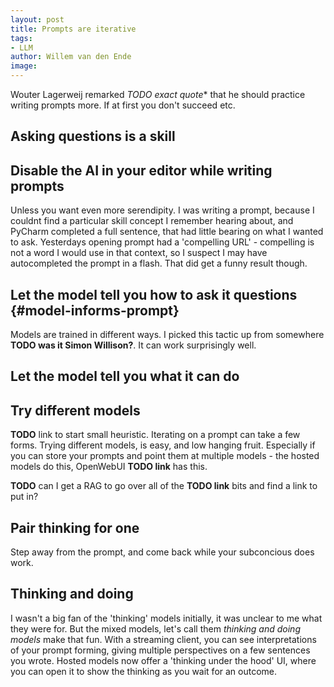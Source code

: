 ```yaml
---
layout: post
title: Prompts are iterative 
tags:
- LLM
author: Willem van den Ende
image: 
---
```



Wouter Lagerweij remarked *TODO exact quote** that he should practice writing prompts more. If at first you don't succeed etc. 

Asking questions is a skill
-----


Disable the AI in your editor while writing prompts
-----

Unless you want even more serendipity. I was writing a prompt, because I couldnt find a particular skill concept I remember hearing about, and PyCharm completed a full sentence, that had little bearing on what I wanted to ask.
Yesterdays opening prompt had a 'compelling URL' - compelling is not a word I would use in that context, so I suspect I may have autocompleted the prompt in a flash. That did get a funny result though.


Let the model tell you how to ask it questions {#model-informs-prompt}
-----

Models are trained in different ways. I picked this tactic up from somewhere **TODO was it Simon Willison?**. It can work surprisingly well. 


Let the model tell you what it can do 
------

Try different models
----

**TODO** link to start small heuristic. Iterating on a prompt can take a few forms. Trying different models, is easy, and low hanging fruit. Especially if you can store your prompts and point them at multiple models - the hosted models do this, OpenWebUI **TODO link** has this.

**TODO** can I get a RAG to go over all of the **TODO link** bits and find a link to put in?

Pair thinking for one
----

Step away from the prompt, and come back while your subconcious does work.

Thinking and doing
---
I wasn't a big fan of the 'thinking' models initially, it was unclear to me what they were for. But the mixed models, let's call them *thinking and doing models* make that fun. With a streaming client, you can see interpretations of your prompt forming, giving multiple perspectives on a few sentences you wrote. Hosted models now offer a 'thinking under the hood' UI, where you can open it to show the thinking as you wait for an outcome.
